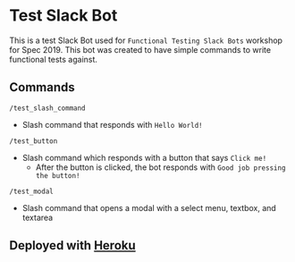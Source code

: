Test Slack Bot
==============

This is a test Slack Bot used for `Functional Testing Slack Bots` workshop for Spec 2019. This bot was created to have simple commands to write functional tests against. 

Commands
--------

`/test_slash_command`
- Slash command that responds with `Hello World!`

`/test_button`
- Slash command which responds with a button that says `Click me!`
    - After the button is clicked, the bot responds with `Good job pressing the button!`

`/test_modal`
- Slash command that opens a modal with a select menu, textbox, and textarea


Deployed with [Heroku](heroku.com)
----------------------------------
